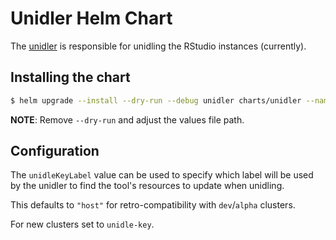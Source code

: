 # Unidler Helm Chart

The [unidler](https://github.com/ministryofjustice/analytics-platform-go-unidler) is responsible for unidling the RStudio instances (currently).

## Installing the chart

```bash
$ helm upgrade --install --dry-run --debug unidler charts/unidler --namespace default -f chart-env-config/ENV/unidler.yml
```

**NOTE**: Remove `--dry-run` and adjust the values file path.


## Configuration
The `unidleKeyLabel` value can be used to specify which label will be used
by the unidler to find the tool's resources to update when unidling.

This defaults to `"host"` for retro-compatibility with `dev`/`alpha` clusters.

For new clusters set to `unidle-key`.
